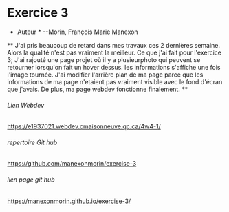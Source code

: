 # Exercice 3 #
* Auteur * --Morin, François Marie Manexon

** J'ai pris beaucoup de retard dans mes travaux ces 2 dernières semaine. Alors la qualité n'est pas vraiment la meilleur.
Ce que j'ai fait pour l'exercice 3;
J'ai rajouté une page projet où il y a plusieurphoto qui peuvent se retourner lorsqu'on fait un hover dessus.
les informations s'affiche une fois l'image tournée. J'ai modifier l'arrière plan de ma page parce que les informations de ma page n'etaient pas vraiment visible
avec le fond d'écran que j'avais. De plus, ma page webdev fonctionne finalement. **

###### Lien Webdev
https://e1937021.webdev.cmaisonneuve.qc.ca/4w4-1/

###### repertoire Git hub
https://github.com/manexonmorin/exercise-3

###### lien page git hub
https://manexonmorin.github.io/exercise-3/